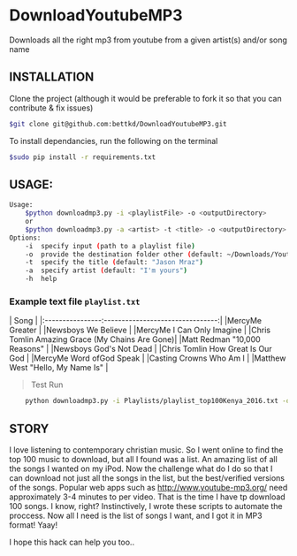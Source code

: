 # DownloadYoutubeMP3
Downloads all the right mp3 from youtube from a given artist(s) and/or song name

## INSTALLATION
Clone the project (although it would be preferable to fork it so that you can contribute & fix issues)
```bash
$git clone git@github.com:bettkd/DownloadYoutubeMP3.git
```

To install dependancies, run the following on the terminal
```bash
$sudo pip install -r requirements.txt
```

## USAGE:

```bash
Usage:
	$python downloadmp3.py -i <playlistFile> -o <outputDirectory>
	or
	$python downloadmp3.py -a <artist> -t <title> -o <outputDirectory>
Options:
	-i	specify input (path to a playlist file)
	-o	provide the destination folder other (default: ~/Downloads/YoutubeDownload/)
	-t	specify the title (default: "Jason Mraz")
	-a 	specify artist (default: "I'm yours")
	-h	help
```

### Example text file ```playlist.txt```
|				Song   			                 	|
|:----------------:--------------------------------:|
|MercyMe          Greater                           |
|Newsboys         We Believe                        |
|MercyMe          I Can Only Imagine                |
|Chris Tomlin     Amazing Grace (My Chains Are Gone)|
|Matt Redman      "10,000 Reasons"                  |
|Newsboys         God's Not Dead                    |
|Chris Tomlin     How Great Is Our God              |
|MercyMe          Word ofGod Speak                  |
|Casting Crowns   Who Am I                          |
|Matthew West     "Hello, My Name Is"               |

> Test Run 
```bash
	python downloadmp3.py -i Playlists/playlist_top100Kenya_2016.txt -o ~/Desktop/KENYAN_MUSIC
```

## STORY
I love listening to contemporary christian music. So I went online to find the top 100 music to download, but all I found was a list. An amazing list of all the songs I wanted on my iPod. Now the challenge what do I do so that I can download not just all the songs in the list, but the best/verified versions of the songs. Popular web apps such as http://www.youtube-mp3.org/ need approximately 3-4 minutes to per video. That is the time I have tp download 100 songs. I know, right? Instinctively, I wrote these scripts to automate the proccess. Now all I need is the list of songs I want, and I got it in MP3 format! Yaay!

I hope this hack can help you too..
